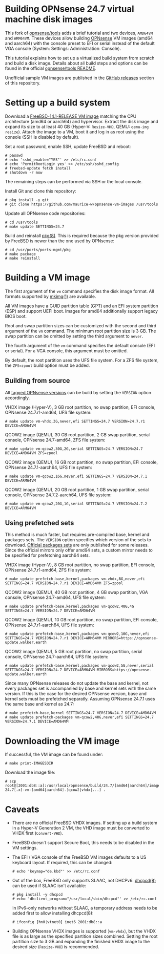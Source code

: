 Building OPNsense 24.7 virtual machine disk images
==================================================

This fork of [opnsense/tools](https://github.com/opnsense/tools) adds a brief tutorial and two devices, `AMD64VM` and `ARM64VM`.
These devices allow building [OPNsense](https://opnsense.org/) VM images (amd64 and aarch64) with the console preset to EFI or serial instead of the default VGA console (System: Settings: Administration: Console).

This tutorial explains how to set up a virtualized build system from scratch and build a disk image.
Details about all build steps and options can be found in the official [opnsense/tools README](https://github.com/opnsense/tools/blob/master/README.md).

Unofficial sample VM images are published in the [GitHub releases](https://github.com/maurice-w/opnsense-vm-images/releases) section of this repository.

Setting up a build system
=========================

Download a [FreeBSD-14.1-RELEASE VM image](https://download.freebsd.org/releases/VM-IMAGES/14.1-RELEASE/) matching the CPU architecture (amd64 or aarch64) and hypervisor.
Extract the disk image and expand its size to at least 40 GB (Hyper-V: `Resize-VHD`, QEMU: `qemu-img resize`).
Attach the image to a VM, boot it and log in as root using the console (SSH is disabled by default).

Set a root password, enable SSH, update FreeBSD and reboot:

    # passwd
    # echo 'sshd_enable="YES"' >> /etc/rc.conf
    # echo 'PermitRootLogin yes' >> /etc/ssh/sshd_config
    # freebsd-update fetch install
    # shutdown -r now

The remaining steps can be performed via SSH or the local console.

Install Git and clone this repository:

    # pkg install -y git
    # git clone https://github.com/maurice-w/opnsense-vm-images /usr/tools

Update all OPNsense code repositories:
    
    # cd /usr/tools
    # make update SETTINGS=24.7

Build and reinstall [pkg(8)](https://man.freebsd.org/cgi/man.cgi?query=pkg&sektion=8). This is required because the pkg version provided by FreeBSD is newer than the one used by OPNsense:

    # cd /usr/ports/ports-mgmt/pkg
    # make package
    # make reinstall

Building a VM image
===================

The first argument of the `vm` command specifies the disk image format. All formats supported by [mkimg(1)](https://man.freebsd.org/cgi/man.cgi?query=mkimg) are available.

All VM images have a GUID partition table (GPT) and an EFI system partition (ESP) and support UEFI boot. Images for amd64 additionally support legacy BIOS boot.

Root and swap partition sizes can be customized with the second and third argument of the `vm` command.
The minimum root partition size is 3 GB. The swap partition can be omitted by setting the third argument to `never`.

The fourth argument of the `vm` command specifies the default console (EFI or serial). For a VGA console, this argument must be omitted.

By default, the root partition uses the UFS file system. For a ZFS file system, the `ZFS=zpool` build option must be added.

Building from source
--------------------

All [tagged OPNsense versions](https://github.com/opnsense/core/tags) can be build by setting the `VERSION` option accordingly.

VHDX image (Hyper-V), 3 GB root partition, no swap partition, EFI console, OPNsense 24.7.r1-amd64, UFS file system:

    # make update vm-vhdx,3G,never,efi SETTINGS=24.7 VERSION=24.7.r1 DEVICE=AMD64VM

QCOW2 image (QEMU), 30 GB root partition, 2 GB swap partition, serial console, OPNsense 24.7-amd64, ZFS file system:

    # make update vm-qcow2,30G,2G,serial SETTINGS=24.7 VERSION=24.7 DEVICE=AMD64VM ZFS=zpool

QCOW2 image (QEMU), 16 GB root partition, no swap partition, EFI console, OPNsense 24.7.1-aarch64, UFS file system:

    # make update vm-qcow2,16G,never,efi SETTINGS=24.7 VERSION=24.7.1 DEVICE=ARM64VM

QCOW2 image (QEMU), 20 GB root partition, 1 GB swap partition, serial console, OPNsense 24.7.2-aarch64, UFS file system:

    # make update vm-qcow2,20G,1G,serial SETTINGS=24.7 VERSION=24.7.2 DEVICE=ARM64VM

Using prefetched sets
---------------------

This method is much faster, but requires pre-compiled base, kernel and packages sets. The `VERSION` option specifies which version of the sets to download.
[Official packages sets](https://pkg.opnsense.org/FreeBSD:14:amd64/24.7/sets/) are only published for some releases.
Since the official mirrors only offer amd64 sets, a custom mirror needs to be specified for prefetching aarch64 sets.

VHDX image (Hyper-V), 8 GB root partition, no swap partition, EFI console, OPNsense 24.7.r1-amd64, ZFS file system:

    # make update prefetch-base,kernel,packages vm-vhdx,8G,never,efi SETTINGS=24.7 VERSION=24.7.r1 DEVICE=AMD64VM ZFS=zpool

QCOW2 image (QEMU), 40 GB root partition, 4 GB swap partition, VGA console, OPNsense 24.7-amd64, UFS file system:

    # make update prefetch-base,kernel,packages vm-qcow2,40G,4G SETTINGS=24.7 VERSION=24.7 DEVICE=AMD64VM

QCOW2 image (QEMU), 10 GB root partition, no swap partition, EFI console, OPNsense 24.7.r1-aarch64, UFS file system:

    # make update prefetch-base,kernel,packages vm-qcow2,10G,never,efi SETTINGS=24.7 VERSION=24.7.r1 DEVICE=ARM64VM MIRRORS=https://opnsense-update.walker.earth

QCOW2 image (QEMU), 5 GB root partition, no swap partition, serial console, OPNsense 24.7-aarch64, UFS file system:

    # make update prefetch-base,kernel,packages vm-qcow2,5G,never,serial SETTINGS=24.7 VERSION=24.7 DEVICE=ARM64VM MIRRORS=https://opnsense-update.walker.earth

Since many OPNsense releases do not update the base and kernel, not every packages set is accompanied by base and kernel sets with the same version.
If this is the case for the desired OPNsense version, base and kernel sets must be prefetched separatly. Assuming OPNsense 24.7.1 uses the same base and kernel as 24.7:

    # make prefetch-base,kernel SETTINGS=24.7 VERSION=24.7 DEVICE=AMD64VM
    # make update prefetch-packages vm-qcow2,40G,never,efi SETTINGS=24.7 VERSION=24.7.1 DEVICE=AMD64VM

Downloading the VM image
========================

If successful, the VM image can be found under:

    # make print-IMAGESDIR

Download the image file:

    # scp root@[2001:db8::a]:/usr/local/opnsense/build/24.7/[amd64|aarch64]/images/OPNsense-24.7[.x]-vm-[amd64|aarch64].[qcow2|vhdx|...] .

Caveats
=======

- There are no official FreeBSD VHDX images. If setting up a build system in a Hyper-V Generation 2 VM, the VHD image must be converted to VHDX first (`Convert-VHD`).
- FreeBSD doesn't support Secure Boot, this needs to be disabled in the VM settings.
- The EFI / VGA console of the FreeBSD VM images defaults to a US keyboard layout. If required, this can be changed:

      # echo 'keymap="de.kbd"' >> /etc/rc.conf

- Out of the box, FreeBSD only supports SLAAC, not DHCPv6.
  [dhcpcd(8)](https://man.freebsd.org/cgi/man.cgi?query=dhcpcd) can be used if SLAAC isn't available:

      # pkg install -y dhcpcd
      # echo 'dhclient_program="/usr/local/sbin/dhcpcd"' >> /etc/rc.conf

  In IPv6-only networks without SLAAC, a temporary address needs to be added first to allow installing dhcpcd(8):

      # ifconfig [hn0|vtnet0] inet6 2001:db8::a

- Building OPNsense VHDX images is supported (`vm-vhdx`), but the VHDX file is as large as the specified partition sizes combined.
  Setting the root partition size to 3 GB and expanding the finished VHDX image to the desired size (`Resize-VHD`) is recommended.
